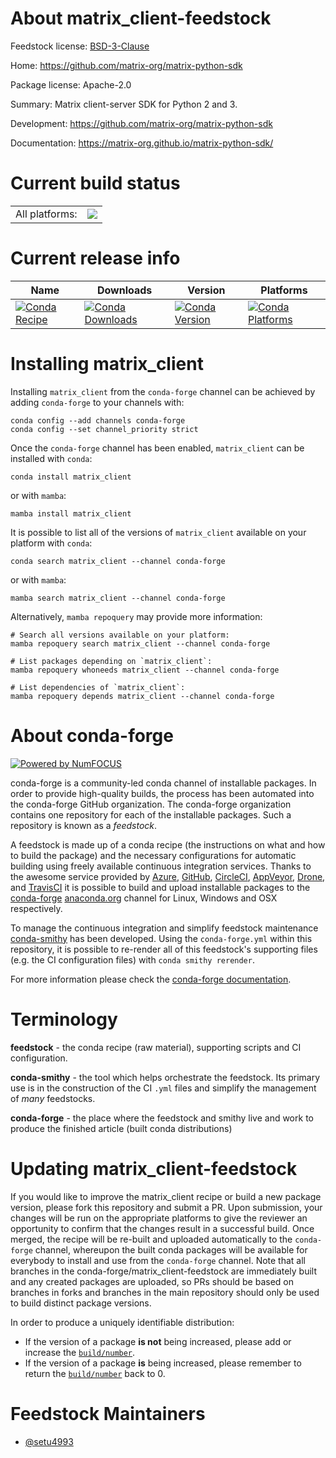 About matrix_client-feedstock
=============================

Feedstock license: [BSD-3-Clause](https://github.com/conda-forge/matrix_client-feedstock/blob/main/LICENSE.txt)

Home: https://github.com/matrix-org/matrix-python-sdk

Package license: Apache-2.0

Summary: Matrix client-server SDK for Python 2 and 3.

Development: https://github.com/matrix-org/matrix-python-sdk

Documentation: https://matrix-org.github.io/matrix-python-sdk/

Current build status
====================


<table><tr><td>All platforms:</td>
    <td>
      <a href="https://dev.azure.com/conda-forge/feedstock-builds/_build/latest?definitionId=8818&branchName=main">
        <img src="https://dev.azure.com/conda-forge/feedstock-builds/_apis/build/status/matrix_client-feedstock?branchName=main">
      </a>
    </td>
  </tr>
</table>

Current release info
====================

| Name | Downloads | Version | Platforms |
| --- | --- | --- | --- |
| [![Conda Recipe](https://img.shields.io/badge/recipe-matrix_client-green.svg)](https://anaconda.org/conda-forge/matrix_client) | [![Conda Downloads](https://img.shields.io/conda/dn/conda-forge/matrix_client.svg)](https://anaconda.org/conda-forge/matrix_client) | [![Conda Version](https://img.shields.io/conda/vn/conda-forge/matrix_client.svg)](https://anaconda.org/conda-forge/matrix_client) | [![Conda Platforms](https://img.shields.io/conda/pn/conda-forge/matrix_client.svg)](https://anaconda.org/conda-forge/matrix_client) |

Installing matrix_client
========================

Installing `matrix_client` from the `conda-forge` channel can be achieved by adding `conda-forge` to your channels with:

```
conda config --add channels conda-forge
conda config --set channel_priority strict
```

Once the `conda-forge` channel has been enabled, `matrix_client` can be installed with `conda`:

```
conda install matrix_client
```

or with `mamba`:

```
mamba install matrix_client
```

It is possible to list all of the versions of `matrix_client` available on your platform with `conda`:

```
conda search matrix_client --channel conda-forge
```

or with `mamba`:

```
mamba search matrix_client --channel conda-forge
```

Alternatively, `mamba repoquery` may provide more information:

```
# Search all versions available on your platform:
mamba repoquery search matrix_client --channel conda-forge

# List packages depending on `matrix_client`:
mamba repoquery whoneeds matrix_client --channel conda-forge

# List dependencies of `matrix_client`:
mamba repoquery depends matrix_client --channel conda-forge
```


About conda-forge
=================

[![Powered by
NumFOCUS](https://img.shields.io/badge/powered%20by-NumFOCUS-orange.svg?style=flat&colorA=E1523D&colorB=007D8A)](https://numfocus.org)

conda-forge is a community-led conda channel of installable packages.
In order to provide high-quality builds, the process has been automated into the
conda-forge GitHub organization. The conda-forge organization contains one repository
for each of the installable packages. Such a repository is known as a *feedstock*.

A feedstock is made up of a conda recipe (the instructions on what and how to build
the package) and the necessary configurations for automatic building using freely
available continuous integration services. Thanks to the awesome service provided by
[Azure](https://azure.microsoft.com/en-us/services/devops/), [GitHub](https://github.com/),
[CircleCI](https://circleci.com/), [AppVeyor](https://www.appveyor.com/),
[Drone](https://cloud.drone.io/welcome), and [TravisCI](https://travis-ci.com/)
it is possible to build and upload installable packages to the
[conda-forge](https://anaconda.org/conda-forge) [anaconda.org](https://anaconda.org/)
channel for Linux, Windows and OSX respectively.

To manage the continuous integration and simplify feedstock maintenance
[conda-smithy](https://github.com/conda-forge/conda-smithy) has been developed.
Using the ``conda-forge.yml`` within this repository, it is possible to re-render all of
this feedstock's supporting files (e.g. the CI configuration files) with ``conda smithy rerender``.

For more information please check the [conda-forge documentation](https://conda-forge.org/docs/).

Terminology
===========

**feedstock** - the conda recipe (raw material), supporting scripts and CI configuration.

**conda-smithy** - the tool which helps orchestrate the feedstock.
                   Its primary use is in the construction of the CI ``.yml`` files
                   and simplify the management of *many* feedstocks.

**conda-forge** - the place where the feedstock and smithy live and work to
                  produce the finished article (built conda distributions)


Updating matrix_client-feedstock
================================

If you would like to improve the matrix_client recipe or build a new
package version, please fork this repository and submit a PR. Upon submission,
your changes will be run on the appropriate platforms to give the reviewer an
opportunity to confirm that the changes result in a successful build. Once
merged, the recipe will be re-built and uploaded automatically to the
`conda-forge` channel, whereupon the built conda packages will be available for
everybody to install and use from the `conda-forge` channel.
Note that all branches in the conda-forge/matrix_client-feedstock are
immediately built and any created packages are uploaded, so PRs should be based
on branches in forks and branches in the main repository should only be used to
build distinct package versions.

In order to produce a uniquely identifiable distribution:
 * If the version of a package **is not** being increased, please add or increase
   the [``build/number``](https://docs.conda.io/projects/conda-build/en/latest/resources/define-metadata.html#build-number-and-string).
 * If the version of a package **is** being increased, please remember to return
   the [``build/number``](https://docs.conda.io/projects/conda-build/en/latest/resources/define-metadata.html#build-number-and-string)
   back to 0.

Feedstock Maintainers
=====================

* [@setu4993](https://github.com/setu4993/)

